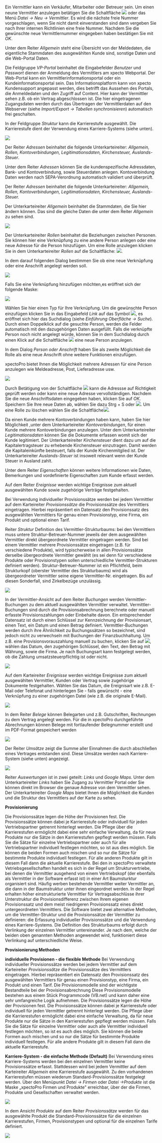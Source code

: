 Ein Vermittler kann ein Verkäufer, Mitarbeiter oder Betreuer sein. Um einen neune Vermittler anzulegen betätigen Sie die Schaltfläche ![](http://xpecto.github.io/docs/img/img_1431437056167.png) oder das Menü *Datei → Neu → Vermittler*. Es wird die nächste freie Nummer vorgeschlagen, wenn Sie nicht damit einverstanden sind dann vergeben Sie nach Ihrer internen Richtlinien eine freie Nummer.  Nachdem Sie die gewünschte neue Vermittlernummer eingegeben haben bestätigen Sie mit *OK*. 

Unter dem Reiter *Allgemein* steht eine Übersicht von der Meldedaten, die eigentliche Stammdaten des ausgewählten Kunde sind, sonstige Daten und die Web-Portal Daten. 

Die Feldgruppe *VP-Portal* beinhaltet die Eingabefelder *Benutzer* und *Passwort* dienen der Anmeldung des Vermittlers am xpecto Webportal. 
Der Web-Portal kann ein Vermittlerinformationsportal oder ein Kundeinformationsportal sein.  Das Informationsplatform kann von xpecto Kundensupport angepasst werden, dies betrifft das Aussehen des Portals, die Anmeldedaten und den Zugriff auf Content. Hier kann der Vermittler sehen z.B. ob ein Vertrag abgeschlossen ist. 
Die hier eingetragenen Zugangsdaten werden durch das Übertragen der Vermittlerdaten auf den Webserver (siehe *Import/Export → Tabellen synchronisieren*) automatisch frei geschalten.

In der Feldgruppe *Struktur* kann die Karrierestufe ausgewählt. Die Karrierestufe dient der Verwendung eines Karriere-Systems (siehe unten).

![](http://xpecto.github.io/docs/img/img_1439192012840.png)

Der Reiter *Adressen* beinhaltet die folgende Unterkarteireiter: *Allgemein, Rollen, Kontoverbindungen, Legitimationsdaten, Kirchensteuer, Auslands-Steuer*.

Unter dem Reiter *Adressen* können Sie die kundenspezifische Adressdaten, Bank- und Kontoverbindung, sowie Steuerdaten anlegen.  Kontoverbindung Daten werden nach  SEPA-Verordnung automatisch validiert und überprüft.  

Der Reiter *Adressen* beinhaltet die folgende Unterkarteireiter: *Allgemein, Rollen, Kontoverbindungen, Legitimationsdaten, Kirchensteuer, Auslands-Steuer.*

Der Unterkarteireiter *Allgemein* beinhaltet die Stammdaten, die Sie hier ändern können. Das sind die gleiche Daten die unter dem Reiter *Allgemein* zu sehen sind.

![](http://xpecto.github.io/docs/img/img_1438761904085.png)

Der Unterkarteireiter *Rollen* beinhaltet die Beziehungen zwischen Personen. Sie können hier eine Verknüpfung zu eine andere Person anlegen oder eine neue Adresse für die Person hinzufügen. 
Um eine Rolle anzulegen klicken Sie in dem Unterkarteireiter *Rollen* auf die Schaltfläche:  ![](http://xpecto.github.io/docs/img/img046.png). 

In dem darauf folgenden Dialog bestimmen Sie ob eine neue Verknüpfung oder eine Anschrift angelegt werden soll.

![](http://xpecto.github.io/docs/img/img_1438074839670.png)

Falls Sie eine Verknüpfung hinzufügen möchten,es eröffnet sich der folgende Maske:

![](http://xpecto.github.io/docs/img/img_1438084400120.png)

Wählen Sie hier einen Typ für Ihre Verknüpfung. Um die gewünschte Person einzufügen klicken Sie in das Eingabefeld *Link* auf das Symbol ![](http://xpecto.github.io/docs/img/img_1438327135428.png), es eröffnet sich hier das Suchdialog (siehe *Einführung Oberfläche → Suche*). Durch einen Doppelklick auf die gesuchte Person, werden die Felder automatisch mit den dazugehörigen Daten ausgefüllt. Falls die verknüpfte Person noch nicht angelegt würde, können Sie in dem Suchdialog durch einen Klick auf die Schaltfläche ![](http://xpecto.github.io/docs/img/img_1438327864939.png) eine neue Person anzulegen.

In dem Dialog *Person oder Anschrift* haben Sie als zweite Möglichkeit die Rolle als  eine neue Anschrift ohne weitere Funktionen einzufügen. 

xpectoPro bietet Ihnen die Möglichkeit mehrere Adressen für eine Person anzulegen wie Meldeadresse, Post, Lieferadresse usw. 

![](http://xpecto.github.io/docs/img/img_1438074994809.png)

Durch Betätigung von der Schaltfläche ![](http://xpecto.github.io/docs/img/img_1418999829813.png) kann die Adressse auf Richtigkeit geprüft werden oder kann eine neue Adresse vervollständigen. 
Nachdem Sie die neue Anschriftsdaten eingegeben haben, klicken Sie auf *OK*. 
Speichern Sie Ihre neue Daten ab,  wählen Sie  dazu Strg + S oder  ![](http://xpecto.github.io/docs/img/img_1438089018212.png).
Um eine Rolle zu löschen wählen Sie die Schaltfläche![](http://xpecto.github.io/docs/img/img_1438330503651.png).

Da einen Kunde mehrere Kontoverbindungen haben kann, haben Sie hier Möglichkeit ,unter dem Unterkarteireiter *Kontoverbindungen*, für einen Kunde mehrere Kontoverbindungen anzulegen.
Unter dem Unterkarteireiter *Legitimationsdaten* können Sie die Dokumente erfassen womit sich der Kunde legitimiert.
Der Unterkarteireiter *Kirchensteuer* dient dazu um auf die Kapitalertragsteuer zu erhebende Kirchensteuer einzutragen.  Damit werden die  Kapitaleinkünfte besteuert, falls der Kunde Kirchenmitglied ist. 
Der Unterkarteireiter *Auslands-Steuer* ist insoweit relevant wenn der Kunde Steuer in Ausland zahlt.

Unter dem Reiter *Eigenschaften* können weitere Informationen wie Daten, Bemerkungen und vordefinierte Eigenschaften zum Kunde erfasst werden.

Auf dem Reiter *Ereignisse* werden wichtige Ereignisse zum aktuell ausgewählten Kunde sowie zugehörige Verträge festgehalten. 

Bei Verwendung individueller Provisionssätze werden bei jedem Vermittler auf dem Karteireiter *Provisionssätze* die Provisionssätze des Vermittlers eingetragen. Hierbei repräsentiert ein Datensatz den Provisionssatz des ausgewählten Vermittlers für genau einen Provisionstyp, eine Firma, ein Produkt und optional einen Tarif. 

Reiter *Struktur* 
Definition des Vermittler-Strukturbaums: bei den Vermittlern muss untere Struktur-Betreuer-Nummer jeweils der dem ausgewählten Vermittler direkt übergeordnete Vermittler eingetragen werden. Sind bei einem Vermittler mehrere Provisionssätze eingetragen (z.B. für verschiedene Produkte), wird typischerweise in allen Provisionssätze derselbe übergeordnete Vermittler gewählt (es sei denn für verschiedene Produkte  oder Provisionstypen sollen unterschiedliche Vermittler-Strukturen definiert werden). Struktur-Betreuer-Nummer ist ein Pflichtfeld, beim Strukturkopf (oberster Vermittler des Strukturbaums) wird als übergeordneter Vermittler seine eigene Vermittler-Nr. eingetragen. Bis auf diesen Sonderfall, sind Zirkelbezüge unzulässig. 

![](http://xpecto.github.io/docs/img/img_1438602553303.png)

In der Vermittler-Ansicht auf dem Reiter *Buchungen* werden Vermittler-Buchungen zu dem aktuell ausgewählten Vermittler verwaltet.
Vermittler-Buchungen sind durch die Provisionsabrechnung berechnete oder manuell erfasste Provisionszahlungen oder Einbehalte davon. Ein entsprechender Datensatz ist durch einen Schlüssel zur Kennzeichnung der Provisionsart, einen Text, ein Datum und einen Betrag definiert. Vermittler-Buchungen werden durch ihre Ähnlichkeit zu Buchungssätzen so bezeichnet, sind jedoch nicht zu verwechseln mit Buchungen der Finanzbuchhaltung.
Um z.B. eine Provisionsvorauszahlung manuell zu buchen, klicken Sie auf ![](http://xpecto.github.io/docs/img/img046.png), wählen das Datum, den zugehörigen Schlüssel, den Text, den Betrag mit Währung, sowie die Firma. Je nach Buchungsart kann festgelegt werden, ob die Zahlung umsatzsteuerpflichtig ist oder nicht.

![](http://xpecto.github.io/docs/img/img_1438593920330.png)

Auf dem Karteireiter *Ereignisse* werden wichtige Ereignisse zum aktuell ausgewählten Vermittler, Kunden oder Vertrag sowie zugehörige Dokumente festgehalten. Wählen Sie das Datum, die Ereignisart wie z.B. E-Mail oder Telefonat und hinterlegen Sie - falls gewünscht - eine Verknüpfung zu einer zugehörigen Datei (wie z.B. die originale E-Mail).

![](http://xpecto.github.io/docs/img/img_1438594393957.png)

In dem Reiter *Belege* können Belegarten und z.B. Gutschriften, Rechnungen zu dem Vertrag angelegt werden. Für die in xpectoPro durchgeführte Abrechnungen können Belege mit fortlaufender Belegnummer erstellt und im PDF-Format gespeichert werden

![](http://xpecto.github.io/docs/img/img_1438594583641.png)

Der Reiter *Umsätze* zeigt die Summe aller Einnahmen die durch abschließen eines Vertrages  entstanden sind. Diese Umsätze werden nach Karriere-System (siehe unten) angezeigt.

![](http://xpecto.github.io/docs/img/img_1438764896853.png)

Reiter *Auswertungen* ist in zwei geteilt: *Links* und *Google Maps*.
Unter dem Unterkarteireiter *Links* haben Sie Zugang zu Vermittler Portal oder Sie können direkt im Browser die genaue Adresse von dem Vermittler sehen.
Der Unterkarteireiter *Google Maps* bietet Ihnen die Möglichkeit die Kunden und die Struktur des Vermittlers auf der Karte zu sehen.

**Provisionierung** 

Die Provisionssätze legen die Höhe der Provisionen fest. Die Provisionssätze können dabei je Karrierestufe oder individuell für jeden Vertriebspartner getrennt hinterlegt werden. Die Pflege über die Karrierestufen ermöglicht dabei eine sehr einfache Verwaltung, da für neue Produkte nur die Sätze in den Karrierestufen gepflegt werden müssen. Falls Sie die Sätze für einzelne Vertriebspartner oder auch für alle Vertriebspartner individuell festlegen möchten, so ist aus dies möglich. Sie können die beiden Formen auch mischen und so nur die Sätze für bestimmte Produkte individuell festlegen. Für alle anderen Produkte gilt in diesem Fall dann die aktuelle Karrierestufe.
Bei den in xpectoPro verwaltete Vetriebsgesellschaften handelt es sich in der Regel um Strukturvertriebe, bei denen die Vermittler ausgehend von einem Vertriebskopf (der ebenfalls als Vermittler in der Software erfasst ist) in einer Art Baumsturktur organisiert sind. Häufig werben bestehende Vermittler weiter Vermittler an, die dann in der Baumstruktur unter ihnen eingeordnet werden. 
In der Regel erhalten höher einstrukturierte Vermittler für Vertragsabschlüsse ihrer Unterstruktur die Provisionsdifferenz zwischen Ihrem eigenen Provisionssatz und dem meist niedrigeren Provisionssatz eines direkt untergeordneten Vermittlers.
Die Software bietet zwei alternative Methoden, um die Vermittler-Struktur und die Provisionssätze der Vermittler zu definieren: die Erfassung individueller Provisionssätze und die Verwendung eines Karriere-Systems. Die Definition des Strukturbaums erfolgt durch Verlinkung der einzelnen Vermittler untereinander. Je nach dem, welche der beiden oben genannten Methoden angewendet wird, funktioniert diese Verlinkung auf unterschiedliche Weise.

**Provisionierung Methoden**

**individuelle Provisionen - die flexible Methode** Bei Verwendung individueller Provisionssätze werden bei jedem Vermittler auf dem Karteireiter *Provisionssätze* die Provisionssätze des Vermittlers eingetragen. Hierbei repräsentiert ein Datensatz den Provisionssatz des ausgewählten Vermittlers für genau einen Provisionstyp, eine Firma, ein Produkt und einen Tarif. Die Provisionsmodelle sind der wichtigste Bestandteile bei der Provisionsabrechnung Diese Provisionsmodelle bestehen aus einem Stück Programmcode (VB.net) und kann daher eine sehr umfangreiche Logik  aufnehmen. 
Die Provisionssätze legen die Höhe der Provisionen fest. Die Provisionssätze können dabei je Karrierestufe oder individuell für jeden Vermittler getrennt hinterlegt werden. Die Pflege über die Karrierestufen ermöglicht dabei eine einfache Verwaltung, da für neue Produkte nur die Sätze in den Karrierestufen gepflegt werden müssen. Falls Sie die Sätze für einzelne Vermittler oder auch alle Vermittler individuell festlegen möchten, so ist es auch dies möglich. Sie können die beide Formen auch mischen und so nur die Sätze für bestimmte Produkte individuell festlegen. Für alle andere Produkte gilt in diesem Fall dann die aktuelle Karrierestufe.
     
 **Karriere-System - die einfache Methode (Default)** Bei Verwendung eines Karriere-Systems werden bei den einzelnen Vermittler keine Provisionssätze erfasst. Stattdessen wird bei jedem Vermittler auf dem Karteireiter *Allgemein* eine Karrierestufe ausgewählt. Zu den vorhandenen Karrierestufen müssen wiederum Standard-Provisionssätze festgelegt werden. Über den Menüpunkt *Datei  → Firmen* oder *Datei →Produkte* ist die Maske „xpectoPro Firmen und Produkte" erreichbar, über der die Firmen, Produkte und Gesellschaften verwaltet werden.  
 
![](http://xpecto.github.io/docs/img/img_1438603327829.png)

In dem Ansicht *Produkte* auf dem Reiter *Provisionssätze* werden für das ausgewählte Produkt die Standard-Provisionssätze für die einzelnen Karrierestufen, Firmen, Provisionstypen und optional für die einzelnen Tarife definiert.

![](http://xpecto.github.io/docs/img/img_1438596753690.png)